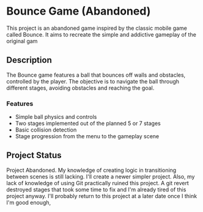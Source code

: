 # Bounce Game (Abandoned)

This project is an abandoned game inspired by the classic mobile game called Bounce. It aims to recreate the simple and addictive gameplay of the original gam

## Description

The Bounce game features a ball that bounces off walls and obstacles, controlled by the player. The objective is to navigate the ball through different stages, avoiding obstacles and reaching the goal.

### Features

- Simple ball physics and controls
- Two stages implemented out of the planned 5 or 7 stages
- Basic collision detection
- Stage progression from the menu to the gameplay scene

## Project Status

Project Abandoned. My knowledge of creating logic in transitioning between scenes is still lacking. I'll create a newer simpler project. Also, my lack of knowledge of using Git practically ruined this project. A git revert destroyed stages that took some time to fix and I'm already tired of this project anyway. I'll probably return to this project at a later date once I think I'm good enough,
